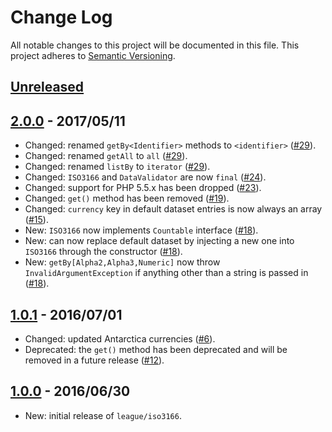 # Change Log

All notable changes to this project will be documented in this file.
This project adheres to [Semantic Versioning](http://semver.org/).

## [Unreleased]

## [2.0.0] - 2017/05/11

* Changed: renamed `getBy<Identifier>` methods to `<identifier>` ([#29]).
* Changed: renamed `getAll` to `all` ([#29]).
* Changed: renamed `listBy` to `iterator` ([#29]).
* Changed: `ISO3166` and `DataValidator` are now `final` ([#24]).
* Changed: support for PHP 5.5.x has been dropped ([#23]).
* Changed: `get()` method has been removed ([#19]).
* Changed: `currency` key in default dataset entries is now always an array ([#15]).
* New: `ISO3166` now implements `Countable` interface ([#18]).
* New: can now replace default dataset by injecting a new one into `ISO3166` through the constructor ([#18]).
* New: `getBy[Alpha2,Alpha3,Numeric]` now throw `InvalidArgumentException` if anything other than a string is passed in ([#18]).

## [1.0.1] - 2016/07/01

* Changed: updated Antarctica currencies ([#6]).
* Deprecated: the `get()` method has been deprecated and will be removed in a future release ([#12]).

## [1.0.0] - 2016/06/30

* New: initial release of `league/iso3166`.

[Unreleased]: https://github.com/thephpleague/iso3166/compare/2.0.0...HEAD
[2.0.0]: https://github.com/thephpleague/iso3166/compare/1.0.1...2.0.0
[1.0.1]: https://github.com/thephpleague/iso3166/compare/1.0.0...1.0.1
[1.0.0]: https://github.com/thephpleague/iso3166/compare/64bae4f00dbd5679b9a36c54c37af73d5deb5be1...1.0.0

[#29]: https://github.com/thephpleague/iso3166/issues/29
[#24]: https://github.com/thephpleague/iso3166/issues/24
[#23]: https://github.com/thephpleague/iso3166/issues/23
[#19]: https://github.com/thephpleague/iso3166/issues/19
[#18]: https://github.com/thephpleague/iso3166/issues/18
[#15]: https://github.com/thephpleague/iso3166/issues/15
[#12]: https://github.com/thephpleague/iso3166/issues/12
[#6]: https://github.com/thephpleague/iso3166/issues/6
